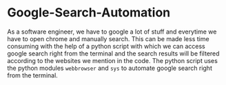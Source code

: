 # Google-Search-Automation

As a software engineer, we have to google a lot of stuff and everytime we have to open chrome and manually search. This can be made less time consuming with the help of a python script with which we can access google search right from the terminal and the search results will be filtered according to the websites we mention in the code. The python script uses the python modules `webbrowser` and `sys` to automate google search right from the terminal.
